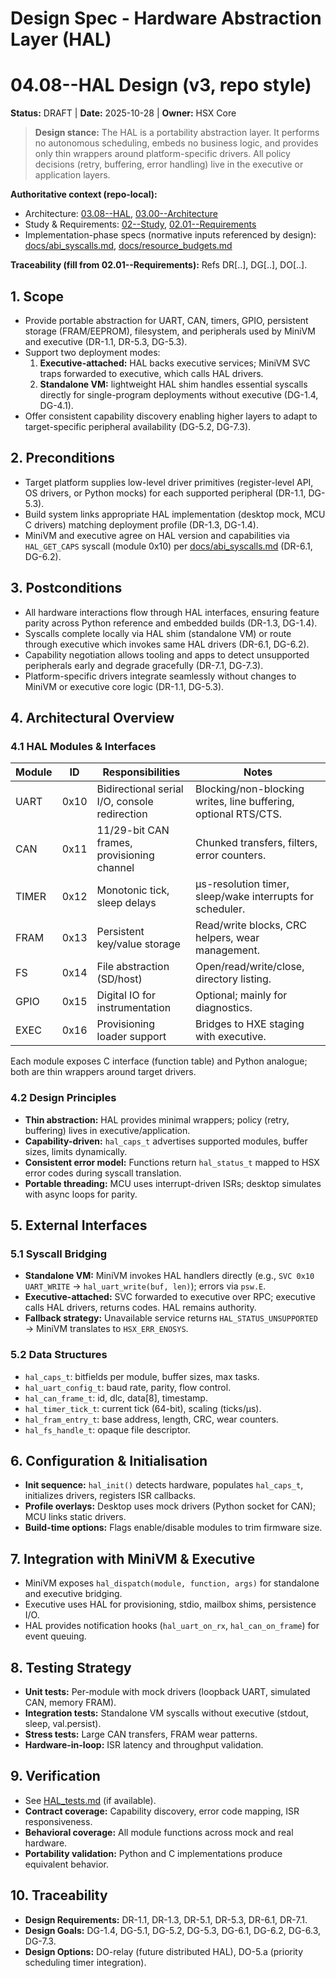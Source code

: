 # Design Spec - Hardware Abstraction Layer (HAL)
# 04.08--HAL Design (v3, repo style)
**Status:** DRAFT | **Date:** 2025-10-28 | **Owner:** HSX Core

> **Design stance:** The HAL is a portability abstraction layer. It performs no autonomous scheduling, embeds no business logic, and provides only thin wrappers around platform-specific drivers. All policy decisions (retry, buffering, error handling) live in the executive or application layers.

**Authoritative context (repo-local):**
- Architecture: [03.08--HAL](../03--Architecture/03.08--HAL.md), [03.00--Architecture](../03--Architecture/03.00--Architecture.md)
- Study & Requirements: [02--Study](../02--Study/02--Study.md), [02.01--Requirements](../02--Study/02.01--Requirements.md)
- Implementation-phase specs (normative inputs referenced by design):
  [docs/abi_syscalls.md](../../docs/abi_syscalls.md), [docs/resource_budgets.md](../../docs/resource_budgets.md)

**Traceability (fill from 02.01--Requirements):** Refs DR[..], DG[..], DO[..].

## 1. Scope
- Provide portable abstraction for UART, CAN, timers, GPIO, persistent storage (FRAM/EEPROM), filesystem, and peripherals used by MiniVM and executive (DR-1.1, DR-5.3, DG-5.3).
- Support two deployment modes:
  1. **Executive-attached:** HAL backs executive services; MiniVM SVC traps forwarded to executive, which calls HAL drivers.
  2. **Standalone VM:** lightweight HAL shim handles essential syscalls directly for single-program deployments without executive (DG-1.4, DG-4.1).
- Offer consistent capability discovery enabling higher layers to adapt to target-specific peripheral availability (DG-5.2, DG-7.3).

## 2. Preconditions
- Target platform supplies low-level driver primitives (register-level API, OS drivers, or Python mocks) for each supported peripheral (DR-1.1, DG-5.3).
- Build system links appropriate HAL implementation (desktop mock, MCU C drivers) matching deployment profile (DR-1.3, DG-1.4).
- MiniVM and executive agree on HAL version and capabilities via `HAL_GET_CAPS` syscall (module 0x10) per [docs/abi_syscalls.md](../../docs/abi_syscalls.md) (DR-6.1, DG-6.2).

## 3. Postconditions
- All hardware interactions flow through HAL interfaces, ensuring feature parity across Python reference and embedded builds (DR-1.3, DG-1.4).
- Syscalls complete locally via HAL shim (standalone VM) or route through executive which invokes same HAL drivers (DR-6.1, DG-6.2).
- Capability negotiation allows tooling and apps to detect unsupported peripherals early and degrade gracefully (DR-7.1, DG-7.3).
- Platform-specific drivers integrate seamlessly without changes to MiniVM or executive core logic (DR-1.1, DG-5.3).

## 4. Architectural Overview

### 4.1 HAL Modules & Interfaces
| Module | ID | Responsibilities | Notes |
|--------|----|------------------|-------|
| UART   | 0x10 | Bidirectional serial I/O, console redirection | Blocking/non-blocking writes, line buffering, optional RTS/CTS. |
| CAN    | 0x11 | 11/29-bit CAN frames, provisioning channel | Chunked transfers, filters, error counters. |
| TIMER  | 0x12 | Monotonic tick, sleep delays | µs-resolution timer, sleep/wake interrupts for scheduler. |
| FRAM   | 0x13 | Persistent key/value storage | Read/write blocks, CRC helpers, wear management. |
| FS     | 0x14 | File abstraction (SD/host) | Open/read/write/close, directory listing. |
| GPIO   | 0x15 | Digital IO for instrumentation | Optional; mainly for diagnostics. |
| EXEC   | 0x16 | Provisioning loader support | Bridges to HXE staging with executive. |

Each module exposes C interface (function table) and Python analogue; both are thin wrappers around target drivers.

### 4.2 Design Principles
- **Thin abstraction:** HAL provides minimal wrappers; policy (retry, buffering) lives in executive/application.
- **Capability-driven:** `hal_caps_t` advertises supported modules, buffer sizes, limits dynamically.
- **Consistent error model:** Functions return `hal_status_t` mapped to HSX error codes during syscall translation.
- **Portable threading:** MCU uses interrupt-driven ISRs; desktop simulates with async loops for parity.

## 5. External Interfaces

### 5.1 Syscall Bridging
- **Standalone VM:** MiniVM invokes HAL handlers directly (e.g., `SVC 0x10 UART_WRITE` → `hal_uart_write(buf, len)`); errors via `psw.E`.
- **Executive-attached:** SVC forwarded to executive over RPC; executive calls HAL drivers, returns codes. HAL remains authority.
- **Fallback strategy:** Unavailable service returns `HAL_STATUS_UNSUPPORTED` → MiniVM translates to `HSX_ERR_ENOSYS`.

### 5.2 Data Structures
- `hal_caps_t`: bitfields per module, buffer sizes, max tasks.
- `hal_uart_config_t`: baud rate, parity, flow control.
- `hal_can_frame_t`: id, dlc, data[8], timestamp.
- `hal_timer_tick_t`: current tick (64-bit), scaling (ticks/µs).
- `hal_fram_entry_t`: base address, length, CRC, wear counters.
- `hal_fs_handle_t`: opaque file descriptor.

## 6. Configuration & Initialisation
- **Init sequence:** `hal_init()` detects hardware, populates `hal_caps_t`, initializes drivers, registers ISR callbacks.
- **Profile overlays:** Desktop uses mock drivers (Python socket for CAN); MCU links static drivers.
- **Build-time options:** Flags enable/disable modules to trim firmware size.

## 7. Integration with MiniVM & Executive
- MiniVM exposes `hal_dispatch(module, function, args)` for standalone and executive bridging.
- Executive uses HAL for provisioning, stdio, mailbox shims, persistence I/O.
- HAL provides notification hooks (`hal_uart_on_rx`, `hal_can_on_frame`) for event queuing.

## 8. Testing Strategy
- **Unit tests:** Per-module with mock drivers (loopback UART, simulated CAN, memory FRAM).
- **Integration tests:** Standalone VM syscalls without executive (stdout, sleep, val.persist).
- **Stress tests:** Large CAN transfers, FRAM wear patterns.
- **Hardware-in-loop:** ISR latency and throughput validation.

## 9. Verification
- See [HAL_tests.md](../06--Test/system/HAL_tests.md) (if available).
- **Contract coverage:** Capability discovery, error code mapping, ISR responsiveness.
- **Behavioral coverage:** All module functions across mock and real hardware.
- **Portability validation:** Python and C implementations produce equivalent behavior.

## 10. Traceability
- **Design Requirements:** DR-1.1, DR-1.3, DR-5.1, DR-5.3, DR-6.1, DR-7.1.
- **Design Goals:** DG-1.4, DG-5.1, DG-5.2, DG-5.3, DG-6.1, DG-6.2, DG-6.3, DG-7.3.
- **Design Options:** DO-relay (future distributed HAL), DO-5.a (priority scheduling timer integration).
